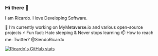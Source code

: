 ### Hi there 👋

I am Ricardo. I love Developing Software. 

 🔭 I’m currently working on MyMetaverse.io and various open-source projects 
 ⚡ Fun fact: Hate sleeping & Never stops learning 
 📫 How to reach me: Twitter? @SiendoRicardo 

[![Ricardo's GitHub stats](https://github-readme-stats.vercel.app/api?username=RicardormDev&show_icons=true&theme=radical)](https://github.com/anuraghazra/github-readme-stats)

<!--
**RicardormDev/RicardormDev** is a ✨ _special_ ✨ repository because its `README.md` (this file) appears on your GitHub profile.

Here are some ideas to get you started:

- 🔭 I’m currently working on ...
- 🌱 I’m currently learning ...
- 👯 I’m looking to collaborate on ...
- 🤔 I’m looking for help with ...
- 💬 Ask me about ...
- 📫 How to reach me: ...
- 😄 Pronouns: ...
- ⚡ Fun fact: ...
-->
